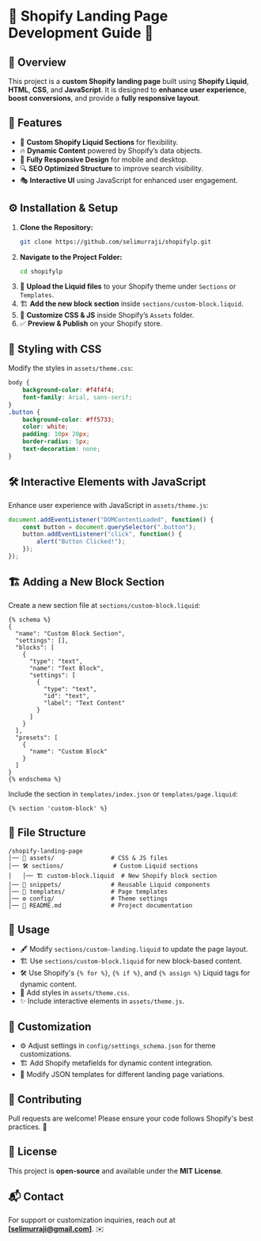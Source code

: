 # 🌟 Shopify Landing Page Development Guide 🌟

## 🎯 Overview
This project is a **custom Shopify landing page** built using **Shopify Liquid**, **HTML**, **CSS**, and **JavaScript**. It is designed to **enhance user experience**, **boost conversions**, and provide a **fully responsive layout**.

## 🚀 Features
- 🎨 **Custom Shopify Liquid Sections** for flexibility.
- 🔥 **Dynamic Content** powered by Shopify’s data objects.
- 📱 **Fully Responsive Design** for mobile and desktop.
- 🔍 **SEO Optimized Structure** to improve search visibility.
- 🎭 **Interactive UI** using JavaScript for enhanced user engagement.

## ⚙️ Installation & Setup
1. **Clone the Repository:**
   ```bash
   git clone https://github.com/selimurraji/shopifylp.git
   ```
2. **Navigate to the Project Folder:**
   ```bash
   cd shopifylp
   ```
3. 📂 **Upload the Liquid files** to your Shopify theme under `Sections` or `Templates`.
4. 🏗 **Add the new block section** inside `sections/custom-block.liquid`.
5. 🎨 **Customize CSS & JS** inside Shopify’s `Assets` folder.
6. ✅ **Preview & Publish** on your Shopify store.

## 🎨 Styling with CSS
Modify the styles in `assets/theme.css`:
```css
body {
    background-color: #f4f4f4;
    font-family: Arial, sans-serif;
}
.button {
    background-color: #ff5733;
    color: white;
    padding: 10px 20px;
    border-radius: 5px;
    text-decoration: none;
}
```

## 🛠️ Interactive Elements with JavaScript
Enhance user experience with JavaScript in `assets/theme.js`:
```js
document.addEventListener("DOMContentLoaded", function() {
    const button = document.querySelector(".button");
    button.addEventListener("click", function() {
        alert("Button Clicked!");
    });
});
```

## 🏗 Adding a New Block Section
Create a new section file at `sections/custom-block.liquid`:
```liquid
{% schema %}
{
  "name": "Custom Block Section",
  "settings": [],
  "blocks": [
    {
      "type": "text",
      "name": "Text Block",
      "settings": [
        {
          "type": "text",
          "id": "text",
          "label": "Text Content"
        }
      ]
    }
  ],
  "presets": [
    {
      "name": "Custom Block"
    }
  ]
}
{% endschema %}
```
Include the section in `templates/index.json` or `templates/page.liquid`:
```liquid
{% section 'custom-block' %}
```

## 📁 File Structure
```
/shopify-landing-page
│── 🎨 assets/                # CSS & JS files
│── 🛠️ sections/              # Custom Liquid sections
│   │── 🏗 custom-block.liquid  # New Shopify block section
│── 🔄 snippets/              # Reusable Liquid components
│── 📄 templates/             # Page templates
│── ⚙️ config/                # Theme settings
│── 📜 README.md              # Project documentation
```

## 🔧 Usage
- 🖋 Modify `sections/custom-landing.liquid` to update the page layout.
- 🏗 Use `sections/custom-block.liquid` for new block-based content.
- 🛠 Use Shopify's `{% for %}`, `{% if %}`, and `{% assign %}` Liquid tags for dynamic content.
- 🎨 Add styles in `assets/theme.css`.
- ✨ Include interactive elements in `assets/theme.js`.

## 🎨 Customization
- ⚙️ Adjust settings in `config/settings_schema.json` for theme customizations.
- 🏗 Add Shopify metafields for dynamic content integration.
- 🔀 Modify JSON templates for different landing page variations.

## 🤝 Contributing
Pull requests are welcome! Please ensure your code follows Shopify's best practices. 🚀

## 📜 License
This project is **open-source** and available under the **MIT License**.

## 📬 Contact
For support or customization inquiries, reach out at **[selimurraji@gmail.com]**. ✉️

